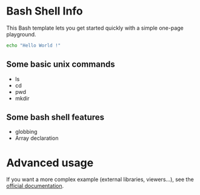 # Bash Shell Info

This Bash template lets you get started quickly with a simple one-page playground.

```bash runnable
echo "Hello World !"
```

## Some basic unix commands

- ls
- cd
- pwd
- mkdir

## Some bash shell features

- globbing
- Array declaration


# Advanced usage

If you want a more complex example (external libraries, viewers...), see the [official documentation](https://tech.io/playgrounds/408/tech-io-documentation).
